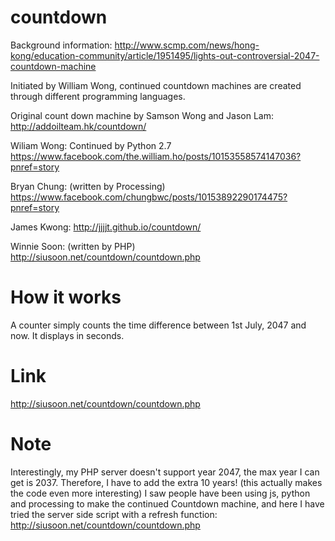# countdown
Background information: http://www.scmp.com/news/hong-kong/education-community/article/1951495/lights-out-controversial-2047-countdown-machine

Initiated by William Wong, continued countdown machines are created through different programming languages. 

Original count down machine by Samson Wong and Jason Lam: http://addoilteam.hk/countdown/

Wiliam Wong: Continued by Python 2.7 https://www.facebook.com/the.william.ho/posts/10153558574147036?pnref=story

Bryan Chung: (written by Processing) https://www.facebook.com/chungbwc/posts/10153892290174475?pnref=story

James Kwong: http://jjjjt.github.io/countdown/

Winnie Soon: (written by PHP) http://siusoon.net/countdown/countdown.php

# How it works
A counter simply counts the time difference between 1st July, 2047 and now. It displays in seconds. 
# Link
http://siusoon.net/countdown/countdown.php
# Note
Interestingly, my PHP server doesn't support year 2047, the max year I can get is 2037. Therefore, I have to add the extra 10 years! (this actually makes the code even more interesting)
I saw people have been using js, python and processing to make the continued Countdown machine, and here I have tried the server side script with a refresh function: <http://siusoon.net/countdown/countdown.php>
